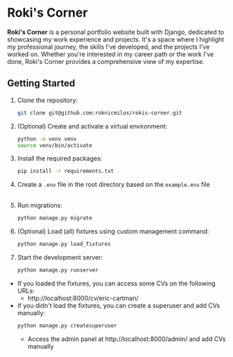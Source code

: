# Roki's Corner

**Roki's Corner** is a personal portfolio website built with Django, dedicated
to showcasing my work experience and projects. It's a space where I highlight my
professional journey, the skills I've developed, and the projects I've worked
on. Whether you're interested in my career path or the work I've done, Roki's
Corner provides a comprehensive view of my expertise.

## Getting Started

1. Clone the repository:
    ```bash
    git clone git@github.com:roknicmilos/rokis-corner.git
    ```

2. (Optional) Create and activate a virtual environment:
    ```bash
    python -m venv venv
    source venv/bin/activate
    ```

3. Install the required packages:
    ```bash
    pip install -r requirements.txt
    ```

4. Create a `.env` file in the root directory based on the `example.env` file
   <br/><br/>

5. Run migrations:
    ```bash
    python manage.py migrate
    ```

6. (Optional) Load (all) fixtures using custom management command:
    ```bash
    python manage.py load_fixtures
    ```

7. Start the development server:
    ```bash
    python manage.py runserver
    ```

- If you loaded the fixtures, you can access some CVs on the following URLs:
    - http://localhost:8000/cv/eric-cartman/
- If you didn't load the fixtures, you can create a superuser and add CVs
  manually:
    ```bash
    python manage.py createsuperuser
    ```
    - Access the admin panel at http://localhost:8000/admin/ and add CVs
      manually